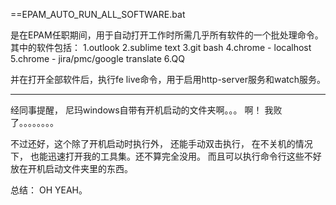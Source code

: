 ==EPAM_AUTO_RUN_ALL_SOFTWARE.bat

是在EPAM任职期间，用于自动打开工作时所需几乎所有软件的一个批处理命令。
其中的软件包括：
1.outlook 
2.sublime text 
3.git bash 
4.chrome - localhost 
5.chrome - jira/pmc/google translate 
6.QQ 

并在打开全部软件后，执行fe live命令，用于启用http-server服务和watch服务。


-----

经同事提醒， 尼玛windows自带有开机启动的文件夹啊。。。 啊！  我败了。。。。。。。。

不过还好，这个除了开机启动时执行外， 还能手动双击执行， 在不关机的情况下， 也能迅速打开我的工具集。还不算完全没用。
而且可以执行命令行这些不好放在开机启动文件夹里的东西。

总结： OH YEAH。

